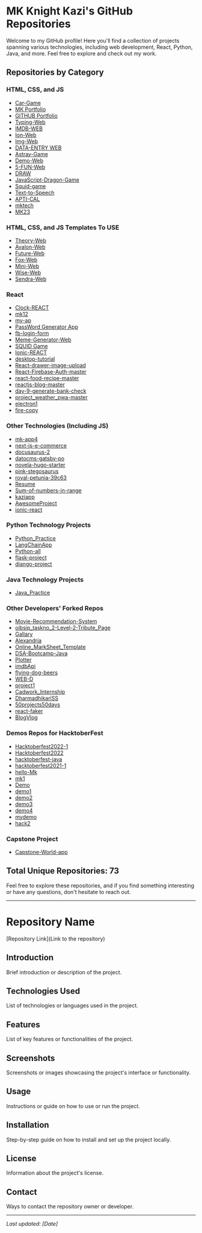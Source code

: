 # MK Knight Kazi's GitHub Repositories

Welcome to my GitHub profile! Here you'll find a collection of projects spanning various technologies, including web development, React, Python, Java, and more. Feel free to explore and check out my work. 

## Repositories by Category

### HTML, CSS, and JS

- [Car-Game](https://github.com/mk-knight23/mk3)
- [MK Portfolio](https://github.com/mk-knight23/mk-portfolio)
- [GITHUB Portfolio](https://github.com/mk-knight23/mk-knight23)
- [Typing-Web](https://github.com/mk-knight23/typing12)
- [IMDB-WEB](https://github.com/mk-knight23/imdbApi)
- [Ion-Web](https://github.com/mk-knight23/mk-courses)
- [Img-Web](https://github.com/mk-knight23/upload-img-fire)
- [DATA-ENTRY WEB](https://github.com/mk-knight23/DATA-ENTRY)
- [Astray-Game](https://github.com/mk-knight23/Astray-master)
- [Demo-Web](https://github.com/mk-knight23/mydemo)
- [5-FUN-Web](https://github.com/mk-knight23/5-FUN)
- [DRAW](https://github.com/mk-knight23/Draw)
- [JavaScript-Dragon-Game](https://github.com/mk-knight23/JavaScript-Dragon-Game)
- [Squid-game](https://github.com/mk-knight23/Squid-game)
- [Text-to-Speech](https://github.com/mk-knight23/Text-to-Speech)
- [APTI-CAL](https://github.com/mk-knight23/APTI-CAL)
- [mktech](https://github.com/mk-knight23/mktech)
- [MK23](https://github.com/mk-knight23/MK23)


### HTML, CSS, and JS Templates To USE
- [Theory-Web](https://github.com/mk-knight23/theory)
- [Avalon-Web](https://github.com/mk-knight23/avalon)
- [Future-Web](https://github.com/mk-knight23/future)
- [Fox-Web](https://github.com/mk-knight23/fox)
- [Mini-Web](https://github.com/mk-knight23/minipic)
- [Wise-Web](https://github.com/mk-knight23/wise)
- [Sendra-Web](https://github.com/mk-knight23/sendra)


### React

- [Clock-REACT](https://github.com/mk-knight23/clock)
- [mk12](https://github.com/mk-knight23/mk12)
- [my-ap](https://github.com/mk-knight23/my-ap)
- [PassWord Generator App](https://github.com/mk-knight23/my-card)
- [fb-login-form](https://github.com/mk-knight23/fb-login-form)
- [Meme-Generator-Web](https://github.com/mk-knight23/meme-generator)
- [SQUID Game](https://github.com/mk-knight23/Squid-game)
- [Ionic-REACT](https://github.com/mk-knight23/ionic-react)
- [desktop-tutorial](https://github.com/mk-knight23/desktop-tutorial)
- [React-drawer-image-upload](https://github.com/mk-knight23/react-drawer-image-upload)
- [React-Firebase-Auth-master](https://github.com/mk-knight23/React-Firebase-Auth-master)
- [react-food-recipe-master](https://github.com/mk-knight23/react-food-recipe-master)
- [reactjs-blog-master](https://github.com/mk-knight23/reactjs-blog-master)
- [day-9-generate-bank-check](https://github.com/mk-knight23/day-9-generate-bank-check)
- [project_weather_pwa-master](https://github.com/mk-knight23/project_weather_pwa-master)
- [electron1](https://github.com/mk-knight23/electron1)
- [fire-copy](https://github.com/mk-knight23/fire-copy)

### Other Technologies (Including JS)

- [mk-app4](https://github.com/mk-knight23/mk-app4)
- [next-js-e-commerce](https://github.com/mk-knight23/next-js-e-commerce)
- [docusaurus-2](https://github.com/mk-knight23/docusaurus-2)
- [datocms-gatsby-po](https://github.com/mk-knight23/datocms-gatsby-po)
- [novela-hugo-starter](https://github.com/mk-knight23/novela-hugo-starter)
- [pink-stegosaurus](https://github.com/mk-knight23/pink-stegosaurus)
- [royal-petunia-39c63](https://github.com/mk-knight23/royal-petunia-39c63)
- [Resume](https://github.com/mk-knight23/Resume)
- [Sum-of-numbers-in-range](https://github.com/mk-knight23/Sum-of-numbers-in-range)
- [kaziapp](https://github.com/mk-knight23/kaziapp)
- [AwesomeProject](https://github.com/mk-knight23/AwesomeProject)
- [ionic-react](https://github.com/mk-knight23/ionic-react)

### Python Technology Projects

- [Python_Practice](https://github.com/mk-knight23/Python_Practice)
- [LangChainApp](https://github.com/mk-knight23/LangChainApp)
- [Python-all](https://github.com/mk-knight23/Python-all)
- [flask-project](https://github.com/mk-knight23/flask-project)
- [django-project](https://github.com/mk-knight23/django-project)

### Java Technology Projects

- [Java_Practice](https://github.com/mk-knight23/Java_Practice)

### Other Developers' Forked Repos

- [Movie-Recommendation-System](https://github.com/mk-knight23/Movie-Recommendation-System)
- [oibsip_taskno_2-Level-2-Tribute_Page](https://github.com/mk-knight23/oibsip_taskno_2-Level-2-Tribute_Page)
- [Gallary](https://github.com/mk-knight23/Gallary)
- [Alexandria](https://github.com/mk-knight23/Alexandria)
- [Online_MarkSheet_Template](https://github.com/mk-knight23/Online_MarkSheet_Template)
- [DSA-Bootcamp-Java](https://github.com/mk-knight23/DSA-Bootcamp-Java)
- [Plotter](https://github.com/mk-knight23/Plotter)
- [imdbApi](https://github.com/mk-knight23/imdbApi)
- [flying-dog-beers](https://github.com/mk-knight23/flying-dog-beers)
- [WEB-D](https://github.com/mk-knight23/WEB-D)
- [project1](https://github.com/mk-knight23/project1)
- [Cadwork_Internship](https://github.com/mk-knight23/Cadwork_Internship)
- [DharmadhikariSS](https://github.com/mk-knight23/DharmadhikariSS)
- [50projects50days](https://github.com/mk-knight23/50projects50days)
- [react-faker](https://github.com/mk-knight23/react-faker)
- [BlogVlog](https://github.com/mk-knight23/BlogVlog)

### Demos Repos for HacktoberFest

- [Hacktoberfest2022-1](https://github.com/mk-knight23/Hacktoberfest2022-1)
- [Hacktoberfest2022](https://github.com/mk-knight23/Hacktoberfest2022)
- [hacktoberfest-java](https://github.com/mk-knight23/hacktoberfest-java)
- [hacktoberfest2021-1](https://github.com/mk-knight23/hacktoberfest2021-1)
- [hello-Mk](https://github.com/mk-knight23/hello-Mk)
- [mk1](https://github.com/mk-knight23/mk1)
- [Demo](https://github.com/mk-knight23/Demo)
- [demo1](https://github.com/mk-knight23/demo1)
- [demo2](https://github.com/mk-knight23/demo2)
- [demo3](https://github.com/mk-knight23/demo3)
- [demo4](https://github.com/mk-knight23/demo4)
- [mydemo](https://github.com/mk-knight23/mydemo)
- [hack2](https://github.com/mk-knight23/hack2)

### Capstone Project

- [Capstone-World-app](https://github.com/mk-knight23/Capstone-World-app)

## Total Unique Repositories: 73

Feel free to explore these repositories, and if you find something interesting or have any questions, don't hesitate to reach out.

---

# Repository Name

[Repository Link](Link to the repository)

## Introduction

Brief introduction or description of the project.

## Technologies Used

List of technologies or languages used in the project.

## Features

List of key features or functionalities of the project.

## Screenshots

Screenshots or images showcasing the project's interface or functionality.

## Usage

Instructions or guide on how to use or run the project.

## Installation

Step-by-step guide on how to install and set up the project locally.

## License

Information about the project's license.

## Contact

Ways to contact the repository owner or developer.

---
*Last updated: [Date]*

